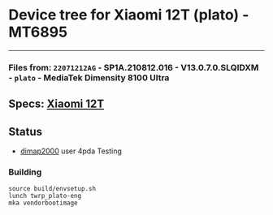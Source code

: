 # Device tree for Xiaomi 12T (plato) - MT6895
--------------------------------------------
### Files from: `22071212AG` - SP1A.210812.016 - V13.0.7.0.SLQIDXM - `plato` - MediaTek Dimensity 8100 Ultra

## Specs: [Xiaomi 12T](https://www.devicespecifications.com/en/model/9dcb5abd)

## Status
   - [dimap2000](https://4pda.to/forum/index.php?showuser=10698781) user 4pda Testing


### Building
```
source build/envsetup.sh
lunch twrp_plato-eng
mka vendorbootimage
```
